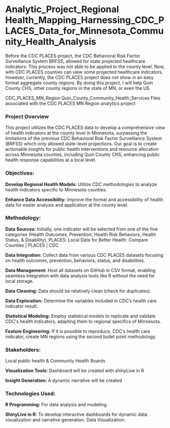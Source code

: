 # Analytic_Project_Regional Health_Mapping_Harnessing_CDC_PLACES_Data_for_Minnesota_Community_Health_Analysis


Before the CDC PLACES project, the CDC Behavioral Risk Factor Surveillance System BRFSS, allowed for state projected healthcare indicators. This process was not able to be applied to the county level. Now, with CDC PLACES counties can view some projected healthcare indicators. However, currently, the CDC PLACES project does not show in an easy format aggregate county regions. By doing this project, I will help Quin County CHS, other county regions in the state of MN, or even the US.


CDC_PLACES_MN_Region Quin_County_Community_Health_Services Files associated with the CDC PLACES MN Region analytics project

### Project Overview

This project utilizes the CDC PLACES data to develop a comprehensive view of health indicators at the county level in Minnesota, surpassing the limitations of the previous CDC Behavioral Risk Factor Surveillance System (BRFSS) which only allowed state-level projections. Our goal is to create actionable insights for public health interventions and resource allocation across Minnesota counties, including Quin County CHS, enhancing public health response capabilities at a local level.

### Objectives:

**Develop Regional Health Models:** Utilize CDC methodologies to analyze health indicators specific to Minnesota counties.

**Enhance Data Accessibility:** Improve the format and accessibility of health data for easier analysis and application at the county level.

### Methodology:

**Data Sources:** Initially, one indicator will be selected from one of the five categories (Health Outcomes, Prevention, Health Risk Behaviors, Health Status, & Disability).
PLACES: Local Data for Better Health: Compare Counties | PLACES | CDC

**Data Integration:** Collect data from various CDC PLACES datasets focusing on health outcomes, prevention, behaviors, status, and disabilities.

**Data Management:** Host all datasets on GitHub in CSV format, enabling seamless integration with data analysis tools like R without the need for local storage.

**Data Cleaning:** Data should be relatively clean (check for duplicates).

**Data Exploration:** Determine the variables included in CDC’s health care indicator result.

**Statistical Modeling:** Employ statistical models to replicate and validate CDC's health indicators, adapting them to regional specifics of Minnesota.

**Feature Engineering:** If it is possible to reproduce, CDC’s health care indicator, create MN regions using the second bullet point methodology.

### Stakeholders: 

Local public health & Community Health Boards

**Visualization Tools:** Dashboard will be created with shinyLive in R

**Insight Generation:** A dynamic narrative will be created

### Technologies Used:

**R Programming:** For data analysis and modeling.

**ShinyLive in R:** To develop interactive dashboards for dynamic data visualization and narrative generation.
Data Visualization:
